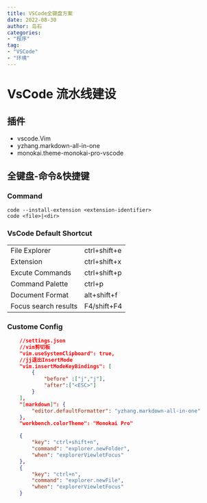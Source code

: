 ```yaml
---
title: VSCode全键盘方案
date: 2022-08-30
author: 岛石  
categories: 
- "程序"
tag: 
- "VSCode"
- "环境"
---
```

# VsCode 流水线建设

## 插件

- vscode.Vim
- yzhang.markdown-all-in-one
- monokai.theme-monokai-pro-vscode

## 全键盘-命令&快捷键

### Command

```shell
code --install-extension <extension-identifier>
code <file>|<dir>
```

### VsCode Default Shortcut

|                      |              |
| -------------------- | ------------ |
| File Explorer        | ctrl+shift+e |
| Extension            | ctrl+shift+x |
| Excute Commands      | ctrl+shift+p |
| Command Palette      | ctrl+p       |
| Document Format      | alt+shift+f  |
| Focus search results | F4/shift+F4  |

### Custome Config

```json
    //settings.json
    //vim剪切板
    "vim.useSystemClipboard": true,
    //jj退出InsertMode
    "vim.insertModeKeyBindings": [
        {
            "before" :["j","j"],
            "after":["<ESC>"]
        }
    ],
    "[markdown]": {
        "editor.defaultFormatter": "yzhang.markdown-all-in-one"
    },
    "workbench.colorTheme": "Monokai Pro"
```

```json
    {
        "key": "ctrl+shift+n",
        "command": "explorer.newFolder",
        "when": "explorerViewletFocus"
    },
    {
        "key": "ctrl+n",
        "command": "explorer.newFile",
        "when": "explorerViewletFocus"
    }
```
